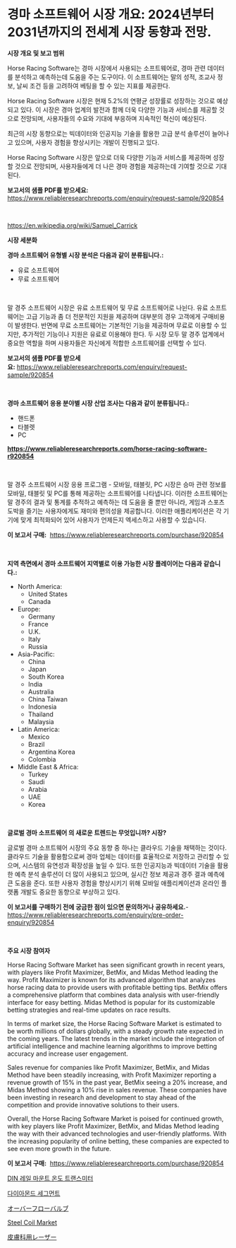 <p><h1>경마 소프트웨어 시장 개요: 2024년부터 2031년까지의 전세계 시장 동향과 전망.</h1></p><p><strong>시장 개요 및 보고 범위</strong></p>
<p><p>Horse Racing Software는 경마 시장에서 사용되는 소프트웨어로, 경마 관련 데이터를 분석하고 예측하는데 도움을 주는 도구이다. 이 소프트웨어는 말의 성적, 조교사 정보, 날씨 조건 등을 고려하여 베팅을 할 수 있는 지표를 제공한다.</p><p>Horse Racing Software 시장은 현재 5.2%의 연평균 성장률로 성장하는 것으로 예상되고 있다. 이 시장은 경마 업계의 발전과 함께 더욱 다양한 기능과 서비스를 제공할 것으로 전망되며, 사용자들의 수요와 기대에 부응하며 지속적인 혁신이 예상된다.</p><p>최근의 시장 동향으로는 빅데이터와 인공지능 기술을 활용한 고급 분석 솔루션이 늘어나고 있으며, 사용자 경험을 향상시키는 개발이 진행되고 있다.</p><p>Horse Racing Software 시장은 앞으로 더욱 다양한 기능과 서비스를 제공하며 성장할 것으로 전망되며, 사용자들에게 더 나은 경마 경험을 제공하는데 기여할 것으로 기대된다.</p></p>
<p><strong>보고서의 샘플 PDF를 받으세요:</strong> <a href="https://www.reliableresearchreports.com/enquiry/request-sample/920854">https://www.reliableresearchreports.com/enquiry/request-sample/920854</a></p>
<p>&nbsp;</p>
<p><a href="https://en.wikipedia.org/wiki/Samuel_Carrick">https://en.wikipedia.org/wiki/Samuel_Carrick</a></p>
<p><strong>시장 세분화</strong></p>
<p><strong>경마 소프트웨어 유형별 시장 분석은 다음과 같이 분류됩니다.:</strong></p>
<p><ul><li>유료 소프트웨어</li><li>무료 소프트웨어</li></ul></p>
<p>&nbsp;</p>
<p><p>말 경주 소프트웨어 시장은 유료 소프트웨어 및 무료 소프트웨어로 나뉜다. 유료 소프트웨어는 고급 기능과 좀 더 전문적인 지원을 제공하며 대부분의 경우 고객에게 구매비용이 발생한다. 반면에 무료 소프트웨어는 기본적인 기능을 제공하며 무료로 이용할 수 있지만, 추가적인 기능이나 지원은 유료로 이용해야 한다. 두 시장 모두 말 경주 업계에서 중요한 역할을 하며 사용자들은 자신에게 적합한 소프트웨어를 선택할 수 있다.</p></p>
<p><strong>보고서의 샘플 PDF를 받으세요:</strong>&nbsp;<a href="https://www.reliableresearchreports.com/enquiry/request-sample/920854">https://www.reliableresearchreports.com/enquiry/request-sample/920854</a></p>
<p>&nbsp;</p>
<p><strong> 경마 소프트웨어 응용 분야별 시장 산업 조사는 다음과 같이 분류됩니다.:</strong></p>
<p><ul><li>핸드폰</li><li>타블렛</li><li>PC</li></ul></p>
<p><strong><a href="https://www.reliableresearchreports.com/horse-racing-software-r920854">https://www.reliableresearchreports.com/horse-racing-software-r920854</a></strong></p>
<p>&nbsp;</p>
<p><p>말 경주 소프트웨어 시장 응용 프로그램 - 모바일, 태블릿, PC 시장은 승마 관련 정보를 모바일, 태블릿 및 PC를 통해 제공하는 소프트웨어를 나타냅니다. 이러한 소프트웨어는 말 경주의 결과 및 통계를 추적하고 예측하는 데 도움을 줄 뿐만 아니라, 게임과 스포츠 도박을 즐기는 사용자에게도 재미와 편의성을 제공합니다. 이러한 애플리케이션은 각 기기에 맞게 최적화되어 있어 사용자가 언제든지 엑세스하고 사용할 수 있습니다.</p></p>
<p><strong>이 보고서 구매:</strong>&nbsp; <a href="https://www.reliableresearchreports.com/purchase/920854">https://www.reliableresearchreports.com/purchase/920854</a></p>
<p>&nbsp;</p>
<p><strong>지역 측면에서 경마 소프트웨어 지역별로 이용 가능한 시장 플레이어는 다음과 같습니다.:</strong></p>
<p><ul>
    <li>
        North America:
        <ul>
            <li>United States</li>
            <li>Canada</li>
        </ul>
    </li>
    <li>
        Europe:
        <ul>
            <li>Germany</li>
            <li>France</li>
            <li>U.K.</li>
            <li>Italy</li>
            <li>Russia</li>
        </ul>
    </li>
    <li>
        Asia-Pacific:
        <ul>
            <li>China</li>
            <li>Japan</li>
            <li>South Korea</li>
            <li>India</li>
            <li>Australia</li>
            <li>China Taiwan</li>
            <li>Indonesia</li>
            <li>Thailand</li>
            <li>Malaysia</li>
        </ul>
    </li>
    <li>
        Latin America:
        <ul>
            <li>Mexico</li>
            <li>Brazil</li>
            <li>Argentina Korea</li>
            <li>Colombia</li>
        </ul>
    </li>
    <li>
        Middle East & Africa:
        <ul>
            <li>Turkey</li>
            <li>Saudi</li>
            <li>Arabia</li>
            <li>UAE</li>
            <li>Korea</li>
        </ul>
    </li>
    </ul></p>
<p>&nbsp;</p>
<p><strong>글로벌 경마 소프트웨어 의 새로운 트렌드는 무엇입니까? 시장?</strong></p>
<p><p>글로벌 경마 소프트웨어 시장의 주요 동향 중 하나는 클라우드 기술을 채택하는 것이다. 클라우드 기술을 활용함으로써 경마 업체는 데이터를 효율적으로 저장하고 관리할 수 있으며, 시스템의 유연성과 확장성을 높일 수 있다. 또한 인공지능과 빅데이터 기술을 활용한 예측 분석 솔루션이 더 많이 사용되고 있으며, 실시간 정보 제공과 경주 결과 예측에 큰 도움을 준다. 또한 사용자 경험을 향상시키기 위해 모바일 애플리케이션과 온라인 플랫폼 개발도 중요한 동향으로 부상하고 있다.</p></p>
<p><strong>이 보고서를 구매하기 전에 궁금한 점이 있으면 문의하거나 공유하세요.</strong>- <a href="https://www.reliableresearchreports.com/enquiry/pre-order-enquiry/920854">https://www.reliableresearchreports.com/enquiry/pre-order-enquiry/920854</a></p>
<p>&nbsp;</p>
<p><strong>주요 시장 참여자</strong></p>
<p><p>Horse Racing Software Market has seen significant growth in recent years, with players like Profit Maximizer, BetMix, and Midas Method leading the way. Profit Maximizer is known for its advanced algorithm that analyzes horse racing data to provide users with profitable betting tips. BetMix offers a comprehensive platform that combines data analysis with user-friendly interface for easy betting. Midas Method is popular for its customizable betting strategies and real-time updates on race results.</p><p>In terms of market size, the Horse Racing Software Market is estimated to be worth millions of dollars globally, with a steady growth rate expected in the coming years. The latest trends in the market include the integration of artificial intelligence and machine learning algorithms to improve betting accuracy and increase user engagement.</p><p>Sales revenue for companies like Profit Maximizer, BetMix, and Midas Method have been steadily increasing, with Profit Maximizer reporting a revenue growth of 15% in the past year, BetMix seeing a 20% increase, and Midas Method showing a 10% rise in sales revenue. These companies have been investing in research and development to stay ahead of the competition and provide innovative solutions to their users.</p><p>Overall, the Horse Racing Software Market is poised for continued growth, with key players like Profit Maximizer, BetMix, and Midas Method leading the way with their advanced technologies and user-friendly platforms. With the increasing popularity of online betting, these companies are expected to see even more growth in the future.</p></p>
<p><strong>이 보고서 구매:</strong>&nbsp;&nbsp;<a href="https://www.reliableresearchreports.com/purchase/920854">https://www.reliableresearchreports.com/purchase/920854</a></p>
<p><p><a href="https://medium.com/@conradkirrlin76575/din-%EB%A0%88%EC%9D%BC-%EB%A7%88%EC%9A%B4%ED%8A%B8-%EC%98%A8%EB%8F%84-%EB%B3%80%ED%99%98%EA%B8%B0-%EC%8B%9C%EC%9E%A5-%EC%A0%90%EC%9C%A0%EC%9C%A8-%EB%B0%8F-%EC%8B%9C%EC%9E%A5-%EB%B6%84%EC%84%9D-%EC%84%B1%EC%9E%A5-%EB%8F%99%ED%96%A5-%EB%B0%8F-2024-2031-%EA%B8%B0%EA%B0%84%EC%97%90-%EB%8C%80%ED%95%9C-%EC%A0%84%EB%A7%9D-27b9dc238d28">DIN 레일 마운트 온도 트랜스미터</a></p><p><a href="https://github.com/shampaakter36/Market-Research-Report-List-2/blob/main/530070657938.md">다이아몬드 세그먼트</a></p><p><a href="https://github.com/RandallRunte2023/Market-Research-Report-List-2/blob/main/103951045685.md">オーバーフローバルブ</a></p><p><a href="https://medium.com/@go-emi/global-steel-coil-market-by-product-type-by-application-by-region-and-companies-industry-ab5b8fcbd9af">Steel Coil Market</a></p><p><a href="https://medium.com/@johnson154chris/%E3%82%B0%E3%83%AD%E3%83%BC%E3%83%90%E3%83%AB%E7%9A%AE%E8%86%9A%E7%A7%91%E3%83%AC%E3%83%BC%E3%82%B6%E3%83%BC%E7%94%A3%E6%A5%AD-%E3%82%BF%E3%82%A4%E3%83%97-%E3%82%A2%E3%83%97%E3%83%AA%E3%82%B1%E3%83%BC%E3%82%B7%E3%83%A7%E3%83%B3-%E5%B8%82%E5%A0%B4%E3%83%97%E3%83%AC%E3%83%BC%E3%83%A4%E3%83%BC-%E5%9C%B0%E5%9F%9F%E5%88%A5%E6%88%90%E9%95%B7%E5%88%86%E6%9E%90-%E3%81%8A%E3%82%88%E3%81%B3%E5%B0%86%E6%9D%A5%E3%81%AE%E3%82%B7%E3%83%8A%E3%83%AA%E3%82%AA-2024%E5%B9%B4-2031%E5%B9%B4-88e6e2b85ef2">皮膚科用レーザー</a></p></p>